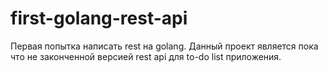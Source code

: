 # first-golang-rest-api
Первая попытка написать rest на golang.
Данный проект является пока что не законченной версией rest api для to-do list приложения.
